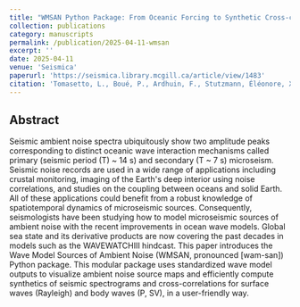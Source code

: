 ```yaml
---
title: "WMSAN Python Package: From Oceanic Forcing to Synthetic Cross-correlations of Microseismic Noise"
collection: publications
category: manuscripts
permalink: /publication/2025-04-11-wmsan
excerpt: ''
date: 2025-04-11
venue: 'Seismica'
paperurl: 'https://seismica.library.mcgill.ca/article/view/1483'
citation: 'Tomasetto, L., Boué, P., Ardhuin, F., Stutzmann, Éléonore, Xu, Z., De Plaen, R., & Stehly, L. (2025). WMSAN Python Package: From Oceanic Forcing to Synthetic Cross-correlations of Microseismic Noise. Seismica, 4(1). https://doi.org/10.26443/seismica.v4i1.1483'
---
```


## Abstract

Seismic ambient noise spectra ubiquitously show two amplitude peaks corresponding to distinct oceanic wave interaction mechanisms called primary (seismic period (T) ~ 14 s) and secondary (T ~ 7 s) microseism. Seismic noise records are used in a wide range of applications including crustal monitoring, imaging of the Earth's deep interior using noise correlations, and studies on the coupling between oceans and solid Earth. All of these applications could benefit from a robust knowledge of spatiotemporal dynamics of microseismic sources. Consequently, seismologists have been studying how to model microseismic sources of ambient noise with the recent improvements in ocean wave models. Global sea state and its derivative products are now covering the past decades in models such as the WAVEWATCHIII hindcast. This paper introduces the Wave Model Sources of Ambient Noise (WMSAN, pronounced [wam-san]) Python package. This modular package uses standardized wave model outputs to visualize ambient noise source maps and efficiently compute synthetics of seismic spectrograms and cross-correlations for surface waves (Rayleigh) and body waves (P, SV), in a user-friendly way.